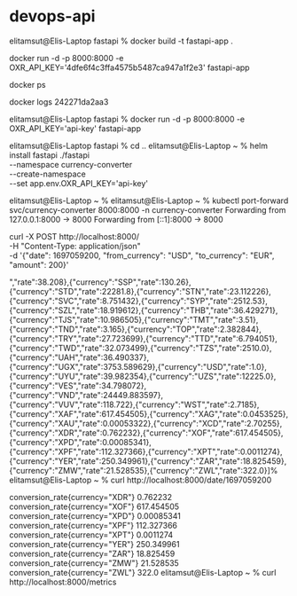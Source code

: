 # devops-api

elitamsut@Elis-Laptop fastapi % docker build -t fastapi-app .

docker run -d -p 8000:8000 -e OXR_API_KEY='4dfe6f4c3ffa4575b5487ca947a1f2e3' fastapi-app

docker ps

docker logs 242271da2aa3

elitamsut@Elis-Laptop fastapi % docker run -d -p 8000:8000 -e OXR_API_KEY='api-key' fastapi-app



elitamsut@Elis-Laptop fastapi % cd ..
elitamsut@Elis-Laptop ~ % helm install fastapi ./fastapi \
--namespace currency-converter \
--create-namespace \
--set app.env.OXR_API_KEY='api-key'


elitamsut@Elis-Laptop ~ % 
elitamsut@Elis-Laptop ~ % kubectl port-forward svc/currency-converter 8000:8000 -n currency-converter
Forwarding from 127.0.0.1:8000 -> 8000
Forwarding from [::1]:8000 -> 8000



curl -X POST http://localhost:8000/ \
  -H "Content-Type: application/json" \
  -d '{"date": 1697059200, "from_currency": "USD", "to_currency": "EUR", "amount": 200}'                                


","rate":38.208},{"currency":"SSP","rate":130.26},{"currency":"STD","rate":22281.8},{"currency":"STN","rate":23.112226},{"currency":"SVC","rate":8.751432},{"currency":"SYP","rate":2512.53},{"currency":"SZL","rate":18.919612},{"currency":"THB","rate":36.429271},{"currency":"TJS","rate":10.986505},{"currency":"TMT","rate":3.51},{"currency":"TND","rate":3.165},{"currency":"TOP","rate":2.382844},{"currency":"TRY","rate":27.723699},{"currency":"TTD","rate":6.794051},{"currency":"TWD","rate":32.073499},{"currency":"TZS","rate":2510.0},{"currency":"UAH","rate":36.490337},{"currency":"UGX","rate":3753.589629},{"currency":"USD","rate":1.0},{"currency":"UYU","rate":39.982354},{"currency":"UZS","rate":12225.0},{"currency":"VES","rate":34.798072},{"currency":"VND","rate":24449.883597},{"currency":"VUV","rate":118.722},{"currency":"WST","rate":2.7185},{"currency":"XAF","rate":617.454505},{"currency":"XAG","rate":0.0453525},{"currency":"XAU","rate":0.00053322},{"currency":"XCD","rate":2.70255},{"currency":"XDR","rate":0.762232},{"currency":"XOF","rate":617.454505},{"currency":"XPD","rate":0.00085341},{"currency":"XPF","rate":112.327366},{"currency":"XPT","rate":0.0011274},{"currency":"YER","rate":250.349961},{"currency":"ZAR","rate":18.825459},{"currency":"ZMW","rate":21.528535},{"currency":"ZWL","rate":322.0}]%                                                                        
elitamsut@Elis-Laptop ~ % curl http://localhost:8000/date/1697059200



conversion_rate{currency="XDR"} 0.762232
conversion_rate{currency="XOF"} 617.454505
conversion_rate{currency="XPD"} 0.00085341
conversion_rate{currency="XPF"} 112.327366
conversion_rate{currency="XPT"} 0.0011274
conversion_rate{currency="YER"} 250.349961
conversion_rate{currency="ZAR"} 18.825459
conversion_rate{currency="ZMW"} 21.528535
conversion_rate{currency="ZWL"} 322.0
elitamsut@Elis-Laptop ~ % curl http://localhost:8000/metrics


